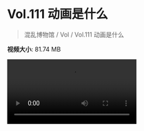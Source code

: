 # Vol.111 动画是什么

> 混乱博物馆 / Vol / Vol.111 动画是什么

**视频大小**: 81.74 MB

<div class="video"><video src="https://file.hsyhx.top/video/混乱博物馆/Vol/111.mp4" controls preload>🤔 您的浏览器不支持 video 标签</video></div>